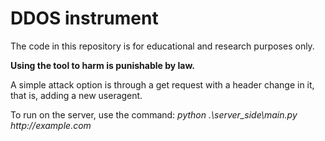 # DDOS instrument
<div>
    <p>The code in this repository is for educational and research purposes only.</p>
    <b>Using the tool to harm is punishable by law.</b>
</div>

<div>
    <p>A simple attack option is through a get request with a header change in it, that is, adding a new useragent.</p>
    <p>
        To run on the server, use the command:
        <em> python .\server_side\main.py http://example.com</em>
    </p>
</div>